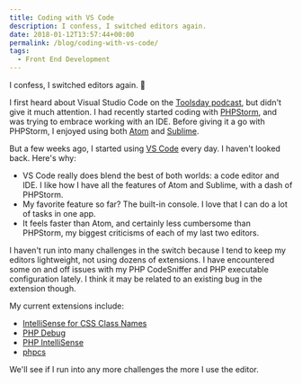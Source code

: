 ```yaml
---
title: Coding with VS Code
description: I confess, I switched editors again.
date: 2018-01-12T13:57:44+00:00
permalink: /blog/coding-with-vs-code/
tags:
  - Front End Development
---
```


I confess, I switched editors again. 🙂

I first heard about Visual Studio Code on the [Toolsday podcast](http://toolsday.io/episodes/vscode.html), but didn't give it much attention. I had recently started coding with [PHPStorm](https://www.jetbrains.com/phpstorm/), and was trying to embrace working with an IDE. Before giving it a go with PHPStorm, I enjoyed using both [Atom](/blog/atom-editor/) and [Sublime](https://www.sublimetext.com).

But a few weeks ago, I started using [VS Code](https://code.visualstudio.com) every day. I haven't looked back. Here's why:

- VS Code really does blend the best of both worlds: a code editor and IDE. I like how I have all the features of Atom and Sublime, with a dash of PHPStorm.
- My favorite feature so far? The built-in console. I love that I can do a lot of tasks in one app.
- It feels faster than Atom, and certainly less cumbersome than PHPStorm, my biggest criticisms of each of my last two editors.

I haven't run into many challenges in the switch because I tend to keep my editors lightweight, not using dozens of extensions. I have encountered some on and off issues with my PHP CodeSniffer and PHP executable configuration lately. I think it may be related to an existing bug in the extension though.

My current extensions include:

- [IntelliSense for CSS Class Names](https://marketplace.visualstudio.com/items?itemName=Zignd.html-css-class-completion)
- [PHP Debug](https://marketplace.visualstudio.com/items?itemName=felixfbecker.php-debug)
- [PHP IntelliSense](https://marketplace.visualstudio.com/items?itemName=felixfbecker.php-intellisense)
- [phpcs](https://marketplace.visualstudio.com/items?itemName=ikappas.phpcs)

We'll see if I run into any more challenges the more I use the editor.
